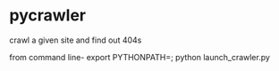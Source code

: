 # pycrawler
crawl a given site and find out 404s

from command line- 
export PYTHONPATH=<Base Location Of Project>; python launch_crawler.py
